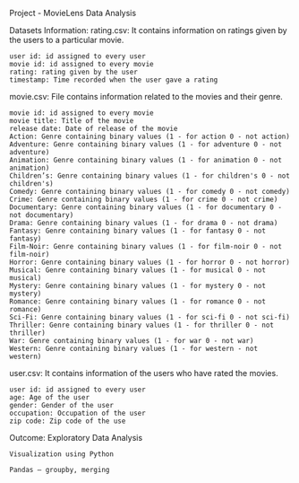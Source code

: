 Project - MovieLens Data Analysis

Datasets Information:
rating.csv: It contains information on ratings given by the users to a particular movie.

    user id: id assigned to every user
    movie id: id assigned to every movie
    rating: rating given by the user
    timestamp: Time recorded when the user gave a rating

movie.csv: File contains information related to the movies and their genre.

    movie id: id assigned to every movie
    movie title: Title of the movie
    release date: Date of release of the movie
    Action: Genre containing binary values (1 - for action 0 - not action)
    Adventure: Genre containing binary values (1 - for adventure 0 - not adventure)
    Animation: Genre containing binary values (1 - for animation 0 - not animation)
    Children’s: Genre containing binary values (1 - for children's 0 - not children's)
    Comedy: Genre containing binary values (1 - for comedy 0 - not comedy)
    Crime: Genre containing binary values (1 - for crime 0 - not crime)
    Documentary: Genre containing binary values (1 - for documentary 0 - not documentary)
    Drama: Genre containing binary values (1 - for drama 0 - not drama)
    Fantasy: Genre containing binary values (1 - for fantasy 0 - not fantasy)
    Film-Noir: Genre containing binary values (1 - for film-noir 0 - not film-noir)
    Horror: Genre containing binary values (1 - for horror 0 - not horror)
    Musical: Genre containing binary values (1 - for musical 0 - not musical)
    Mystery: Genre containing binary values (1 - for mystery 0 - not mystery)
    Romance: Genre containing binary values (1 - for romance 0 - not romance)
    Sci-Fi: Genre containing binary values (1 - for sci-fi 0 - not sci-fi)
    Thriller: Genre containing binary values (1 - for thriller 0 - not thriller)
    War: Genre containing binary values (1 - for war 0 - not war)
    Western: Genre containing binary values (1 - for western - not western)

user.csv: It contains information of the users who have rated the movies.

    user id: id assigned to every user
    age: Age of the user
    gender: Gender of the user
    occupation: Occupation of the user
    zip code: Zip code of the use


Outcome:
    Exploratory Data Analysis

    Visualization using Python

    Pandas – groupby, merging

